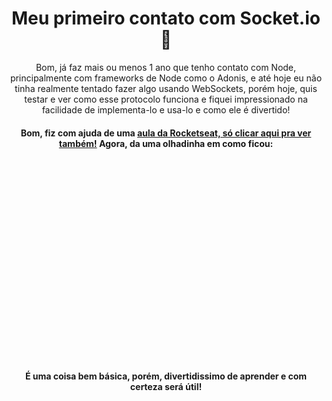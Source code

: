 <h1 align="center">Meu primeiro contato com Socket.io🤔</h1> 
<p align="center">Bom, já faz mais ou menos 1 ano que tenho contato com Node, principalmente com frameworks de Node como o Adonis, e até hoje eu não tinha realmente tentado fazer algo usando WebSockets, porém hoje, quis testar e ver como esse protocolo funciona e fiquei impressionado na facilidade de implementa-lo e usa-lo e como ele é divertido!</p>
<h4 align="center"> Bom, fiz com ajuda de uma  <a href="https://www.youtube.com/watch?v=-jXfKDYJJvo">aula da Rocketseat, só clicar aqui pra ver também!</a> Agora, da uma olhadinha em como ficou: </h4>
<div style="width:100%;height:0;padding-bottom:63%;position:relative;"><img src="https://media.giphy.com/media/ARp5PhULOkXUKR72WI/giphy.gif" width="100%" height="100%"/> </div><p>
<h4 align="center" > É uma coisa bem básica, porém, divertidissimo de aprender e com certeza será útil!</h4>
